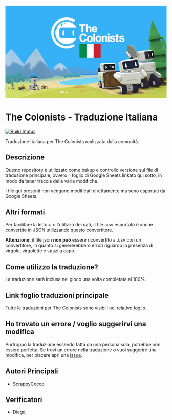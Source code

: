 ![readme cover](readme_images/cover.jpg)

# The Colonists - Traduzione Italiana
[![Build Status](https://travis-ci.org/ScrappyCocco/TheColonistsItalian.svg?branch=master)](https://travis-ci.org/ScrappyCocco/TheColonistsItalian)


Traduzione Italiana per The Colonists realizzata dalla comunità.

## Descrizione
Questo repository è utilizzato come bakup e controllo versione sul file di traduzione principale, ovvero il foglio di Google Sheets linkato qui sotto, in modo da tener traccia delle varie modifiche.

I file qui presenti non vengono modificati direttamente ma sono esportati da Google Sheets.

## Altri formati
Per facilitare la lettura o l'utilizzo dei dati, il file .csv esportato è anche convertito in JSON utilizzando [questo](https://www.csvjson.com/csv2json) convertitore.

**Attenzione:** il file json **non può** essere riconvertito a .csv con un convertitore, in quanto si genererebbero errori riguardo la presenza di virgole, virgolette e spazi a capo.

## Come utilizzo la traduzione?
La traduzione sarà inclusa nel gioco una volta completata al 100%.

## Link foglio traduzioni principale
Tutte le traduzioni per The Colonists sono visibili nel [relativo foglio](https://docs.google.com/spreadsheets/d/1laq8t0firN-AsQtYfEr1QiP1-qIWYtMLSixQ-P9Bwgk/edit?usp=sharing).

## Ho trovato un errore / voglio suggerirvi una modifica
Purtroppo la traduzione essendo fatta da una persona sola, potrebbe non essere perfetta.
Se trovi un errore nella traduzione o vuoi suggerire una modifica, per piacere apri una [issue](https://github.com/ScrappyCocco/TheColonistsItalian/issues).

## Autori Principali
* ScrappyCocco

## Verificatori
* Diego